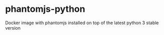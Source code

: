 # phantomjs-python
Docker image with phantomjs installed on top of the latest python 3 stable version
